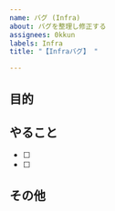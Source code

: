 ```yaml
---
name: バグ (Infra)
about: バグを整理し修正する
assignees: 0kkun
labels: Infra
title: "【Infraバグ】 "

---
```


## 目的

## やること

- [ ]
- [ ]

## その他